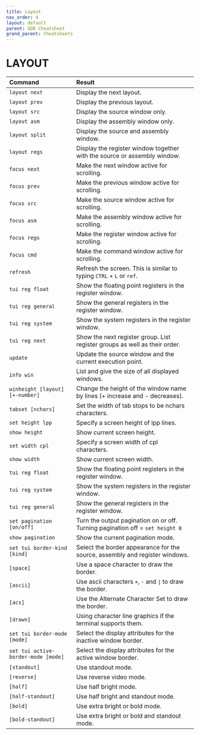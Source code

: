 ```yaml
---
title: Layout
nav_order: 4
layout: default
parent: GDB Cheatsheet
grand_parent: Cheatsheets
---
```


# **LAYOUT**

| Command                             | Result                                                                        |
| :---------------------------------- | :---------------------------------------------------------------------------- |
| `layout next`                       | Display the next layout.                                                      |
| `layout prev`                       | Display the previous layout.                                                  |
| `layout src`                        | Display the source window only.                                               |
| `layout asm`                        | Display the assembly window only.                                             |
| `layout split`                      | Display the source and assembly window.                                       |
| `layout regs`                       | Display the register window together with the source or assembly window.      |
| `focus next`                        | Make the next window active for scrolling.                                    |
| `focus prev`                        | Make the previous window active for scrolling.                                |
| `focus src`                         | Make the source window active for scrolling.                                  |
| `focus asm`                         | Make the assembly window active for scrolling.                                |
| `focus regs`                        | Make the register window active for scrolling.                                |
| `focus cmd`                         | Make the command window active for scrolling.                                 |
| `refresh`                           | Refresh the screen. This is similar to typing `CTRL` + `L` or `ref`.          |
| `tui reg float`                     | Show the floating point registers in the register window.                     |
| `tui reg general`                   | Show the general registers in the register window.                            |
| `tui reg system`                    | Show the system registers in the register window.                             |
| `tui reg next`                      | Show the next register group. List register groups as well as their order.    |
| `update`                            | Update the source window and the current execution point.                     |
| `info win`                          | List and give the size of all displayed windows.                              |
| `winheight [layout] [+-number]`     | Change the height of the window name by lines (+ increase and - decreases).   |
| `tabset [nchars]`                   | Set the width of tab stops to be nchars characters.                           |
| `set height lpp`                    | Specify a screen height of lpp lines.                                         |
| `show height`                       | Show current screen height.                                                   |
| `set width cpl`                     | Specify a screen width of cpl characters.                                     |
| `show width`                        | Show current screen width.                                                    |
| `tui reg float`                     | Show the floating point registers in the register window.                     |
| `tui reg system`                    | Show the system registers in the register window.                             |
| `tui reg general`                   | Show the general registers in the register window.                            |
| `set pagination [on/off]`           | Turn the output pagination on or off. Turning pagination off = `set height 0` |
| `show pagination`                   | Show the current pagination mode.                                             |
| `set tui border-kind [kind]`        | Select the border appearance for the source, assembly and register windows.   |
| `[space]`                           | Use a space character to draw the border.                                     |
| `[ascii]`                           | Use ascii characters `+`, `-` and `\|` to draw the border.                    |
| `[acs]`                             | Use the Alternate Character Set to draw the border.                           |
| `[drawn]`                           | Using character line graphics if the terminal supports them.                  |
| `set tui border-mode [mode]`        | Select the display attributes for the inactive window border.                 |
| `set tui active-border-mode [mode]` | Select the display attributes for the active window border.                   |
| `[standout]`                        | Use standout mode.                                                            |
| `[reverse]`                         | Use reverse video mode.                                                       |
| `[half]`                            | Use half bright mode.                                                         |
| `[half-standout]`                   | Use half bright and standout mode.                                            |
| `[bold]`                            | Use extra bright or bold mode.                                                |
| `[bold-standout]`                   | Use extra bright or bold and standout mode.                                   |